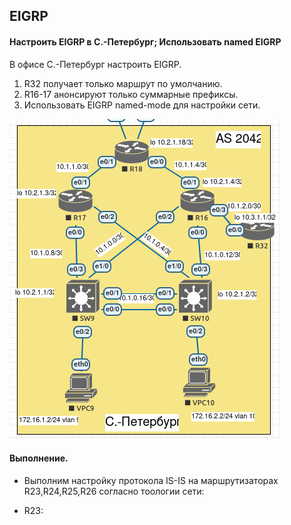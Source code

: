 ## EIGRP

#### Настроить EIGRP в С.-Петербург; Использовать named EIGRP

В офисе С.-Петербург настроить EIGRP.

1. R32 получает только маршрут по умолчанию.
2. R16-17 анонсируют только суммарные префиксы.
3. Использовать EIGRP named-mode для настройки сети.

![](EIGRP.png)

#### Выполнение.

* Выполним настройку протокола IS-IS на маршрутизаторах R23,R24,R25,R26 согласно тоологии сети:

* R23:

```

